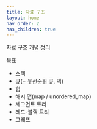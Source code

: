 ```yaml
---
title: 자료 구조
layout: home
nav_order: 2
has_children: true
---
```


자료 구조 개념 정리

목표
 - 스택
 - 큐(+ 우선순위 큐, 덱)
 - 힙
 - 해시 맵(map / unordered_map)
 - 세그먼트 트리
 - 레드-블랙 트리
 - 그래프